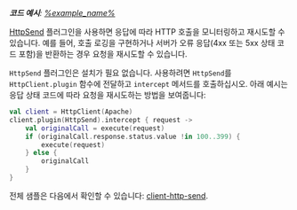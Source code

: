 [//]: # (title: HttpSend를 사용한 요청 가로채기)

<primary-label ref="client-plugin"/>

<tldr>
<var name="example_name" value="client-http-send"/>
<p>
    <b>코드 예시</b>:
    <a href="https://github.com/ktorio/ktor-documentation/tree/%ktor_version%/codeSnippets/snippets/%example_name%">
        %example_name%
    </a>
</p>
</tldr>

[HttpSend](https://api.ktor.io/ktor-client/ktor-client-core/io.ktor.client.plugins/-http-send/index.html) 플러그인을 사용하면 응답에 따라 HTTP 호출을 모니터링하고 재시도할 수 있습니다. 예를 들어, 호출 로깅을 구현하거나 서버가 오류 응답(4xx 또는 5xx 상태 코드 포함)을 반환하는 경우 요청을 재시도할 수 있습니다.

`HttpSend` 플러그인은 설치가 필요 없습니다. 사용하려면 `HttpSend`를 `HttpClient.plugin` 함수에 전달하고 `intercept` 메서드를 호출하십시오. 아래 예시는 응답 상태 코드에 따라 요청을 재시도하는 방법을 보여줍니다:

```kotlin
val client = HttpClient(Apache)
client.plugin(HttpSend).intercept { request ->
    val originalCall = execute(request)
    if (originalCall.response.status.value !in 100..399) {
        execute(request)
    } else {
        originalCall
    }
}
```

전체 샘플은 다음에서 확인할 수 있습니다: [client-http-send](https://github.com/ktorio/ktor-documentation/tree/%ktor_version%/codeSnippets/snippets/client-http-send).